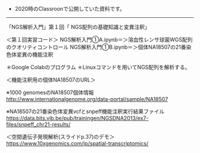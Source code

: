 - 2020時のClassroonで公開していた資料です。
  
---
「NGS解析入門」第１回「 NGS配列の基礎知識と変異注釈」

＜第１回実習コード＞
NGS解析入門①A.ipynb＝＞溶血性レンサ球菌WGS配列のクオリティコントロール
NGS解析入門①B.ipynb＝＞個体NA18507の21番染色体変異の機能注釈

＊Google Colabのプログラム
＊Linuxコマンドを用いてNGS配列を解析する。

＜機能注釈用の個体NA18507のURL＞

※1000 genomesのNA18507個体情報
http://www.internationalgenome.org/data-portal/sample/NA18507

※NA18507の21番染色体変異vcfとsnpeff機能注釈実行結果ファイル
https://data.bits.vib.be/pub/trainingen/NGSDNA2013/ex7-files/snpeff_chr21-results/

＜空間遺伝子発現解析(スライドp.37)のデモ＞
https://www.10xgenomics.com/jp/spatial-transcriptomics/
